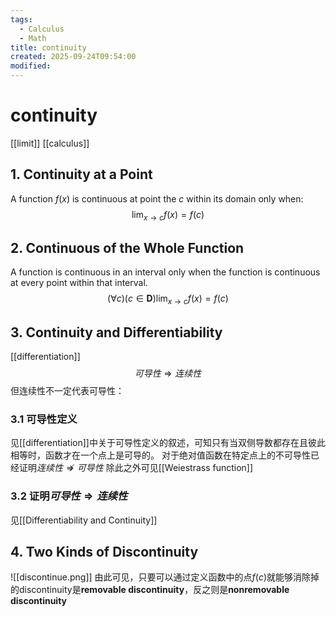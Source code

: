 ```yaml
---
tags:
  - Calculus
  - Math
title: continuity
created: 2025-09-24T09:54:00
modified:
---
```

# continuity
[[limit]]
[[calculus]]
## 1. Continuity at a Point
A function $f(x)$ is continuous at point the $c$ within its domain only when:
$$\lim_{x\to c}f(x)=f(c)$$
## 2. Continuous of the Whole Function
A function is continuous in an interval only when the function is continuous at every point within that interval.
$$(\forall c)(c\in\mathbf{D})\lim_{x\to c}f(x)=f(c)$$
## 3. Continuity and Differentiability
[[differentiation]]
$$可导性\Rightarrow 连续性$$
但连续性不一定代表可导性：
### 3.1 可导性定义
见[[differentiation]]中关于可导性定义的叙述，可知只有当双侧导数都存在且彼此相等时，函数才在一个点上是可导的。
对于绝对值函数在特定点上的不可导性已经证明$连续性\nRightarrow 可导性$
除此之外可见[[Weiestrass function]]

### 3.2 证明$可导性\Rightarrow 连续性$
见[[Differentiability and Continuity]]


## 4. Two Kinds of Discontinuity
![[discontinue.png]]
由此可见，只要可以通过定义函数中的点$f(c)$就能够消除掉的discontinuity是**removable discontinuity**，反之则是**nonremovable discontinuity**
